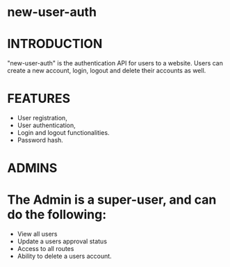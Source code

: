 # new-user-auth
# INTRODUCTION
"new-user-auth" is the authentication API for users to a website.
Users can create a new account, login, logout and delete their accounts as well. 

# FEATURES
* User registration, 
* User authentication, 
* Login and logout functionalities.
* Password hash. 


# ADMINS
# The Admin is a super-user, and can do the following:
* View all users
* Update a users approval status
* Access to all routes
* Ability to delete a users account.
